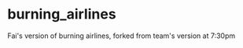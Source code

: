 burning_airlines
================

Fai's version of burning airlines, forked from team's version at 7:30pm

